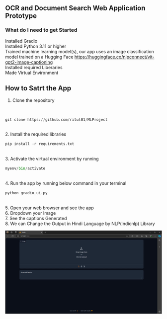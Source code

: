 ## OCR and Document Search Web Application Prototype

### What do I need to get Started
Installed Gradio
<br>
Installed Python 3.11 or higher
<br>
Trained machine learning model(s), our app uses an image
 classification model trained on a Hugging Face https://huggingface.co/nlpconnect/vit-gpt2-image-captioning
<br>
Installed required Liberaries
<br>
Made Virtual Environment
<br>

## How to Satrt the App

1. Clone the repository
<br>


```python
git clone https://github.com/ritul01/MLProject
```


<br>
2. Install the required libraries
<br>



```python
pip install -r requirements.txt
```



<br>
3. Activate the virtual environment by running
<br>


```python
myenv/bin/activate
```



<br>
4. Run the app by running below command in your terminal
<br>


```python
python gradio_ui.py
```


<br>
5. Open your web browser and see the app
<br>
6. Dropdown your Image
<br>
7. See the captions Generated
<br>
8. We can Change the Output in Hindi Language by NLP(indicnlp) Library
<br>

![screenshot](img1.png)